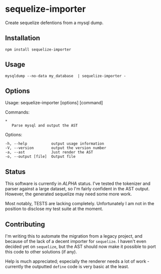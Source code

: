 sequelize-importer
==================

Create sequelize defentions from a mysql dump.

## Installation

    npm install sequelize-importer

## Usage

    mysqldump --no-data my_database  | sequelize-importer -

## Options

  Usage: sequelize-importer [options] [command]

  Commands:

    *
       Parse mysql and output the AST


  Options:

    -h, --help           output usage information
    -V, --version        output the version number
    -a, --ast            Just render the AST
    -o, --output [file]  Output file

## Status

This software is currently in *ALPHA* status. I've tested the tokenizer and parser against
a large dataset, so I'm fairly confident in the AST output. However, the generated sequelize
may need some more work.

Most notably, TESTS are lacking completely. Unfortunately I am not in the position to disclose
my test suite at the moment.

## Contributing

I'm writing this to automate the migration from a legacy project, and because of the lack
of a decent importer for `sequelize`. I haven't even decided yet on `sequelize`, but the AST
should now make it possible to port this code to other solutions (if any).

Help is much appreciated; especially the renderer needs a lot of work - currently the outputted
`define` code is very basic at the least.


